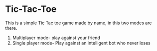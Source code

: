 # Tic-Tac-Toe
This is a simple Tic Tac toe game made by name, in this two modes are there.
1. Multiplayer mode- play against your friend
2. Single player mode- Play against an intelligent bot who never loses
